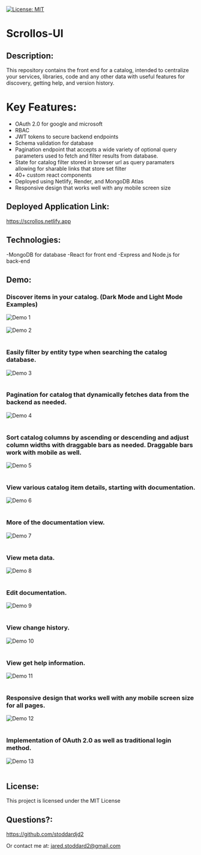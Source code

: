 [![License: MIT](https://img.shields.io/badge/License-MIT-yellow.svg)](https://opensource.org/licenses/MIT)

# Scrollos-UI

## Description: 
This repository contains the front end for a catalog, intended to centralize your services, libraries, code and any other data with useful features for discovery, getting help, and version history.
# Key Features:
- OAuth 2.0 for google and microsoft
- RBAC
- JWT tokens to secure backend endpoints
- Schema validation for database
- Pagination endpoint that accepts a wide variety of optional query parameters used to fetch and filter results from database.
- State for catalog filter stored in browser url as query paramaters allowing for sharable links that store set filter
- 40+ custom react components
- Deployed using Netlify, Render, and MongoDB Atlas
- Responsive design that works well with any mobile screen size

## Deployed Application Link:
https://scrollos.netlify.app

## Technologies:
-MongoDB for database
-React for front end
-Express and Node.js for back-end


## Demo:
### Discover items in your catalog. (Dark Mode and Light Mode Examples)
![Demo 1](/Scrollos-demo-images/1-v2.png?raw=true)
<br/><br/>
![Demo 2](/Scrollos-demo-images/2.png?raw=true)
<br/><br/>
### Easily filter by entity type when searching the catalog database.
![Demo 3](/Scrollos-demo-images/3-v2.png?raw=true)
<br/><br/>
### Pagination for catalog that dynamically fetches data from the backend as needed.
![Demo 4](/Scrollos-demo-images/4.png?raw=true)
<br/><br/>
### Sort catalog columns by ascending or descending and adjust column widths with draggable bars as needed. Draggable bars work with mobile as well.
![Demo 5](/Scrollos-demo-images/5.png?raw=true)
<br/><br/>
### View various catalog item details, starting with documentation.
![Demo 6](/Scrollos-demo-images/6-v2.png?raw=true)
<br/><br/>
### More of the documentation view.
![Demo 7](/Scrollos-demo-images/7.png?raw=true)
<br/><br/>
### View meta data.
![Demo 8](/Scrollos-demo-images/8.png?raw=true)
<br/><br/>

### Edit documentation.
![Demo 9](/Scrollos-demo-images/9.png?raw=true)
<br/><br/>

### View change history.
![Demo 10](/Scrollos-demo-images/10.png?raw=true)
<br/><br/>

### View get help information.
![Demo 11](/Scrollos-demo-images/11.png?raw=true)
<br/><br/>

### Responsive design that works well with any mobile screen size for all pages.
![Demo 12](/Scrollos-demo-images/12.png?raw=true)
<br/><br/>

### Implementation of OAuth 2.0 as well as traditional login method.
![Demo 13](/Scrollos-demo-images/13.png?raw=true)
<br/><br/>

## License: 
This project is licensed under the MIT License 
## Questions?: 
https://github.com/stoddardjd2

Or contact me at: jared.stoddard2@gmail.com
